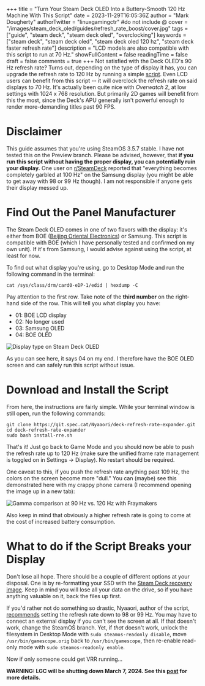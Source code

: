 +++
title = "Turn Your Steam Deck OLED Into a Buttery-Smooth 120 Hz Machine With This Script"
date = 2023-11-29T16:05:36Z
author = "Mark Dougherty"
authorTwitter = "linuxgamingctr" #do not include @
cover = "/images/steam_deck_oled/guides/refresh_rate_boost/cover.jpg"
tags = ["guide", "steam deck", "steam deck oled", "overclocking"]
keywords = ["steam deck", "steam deck oled", "steam deck oled 120 hz", "steam deck faster refresh rate"]
description = "LCD models are also compatible with this script to run at 70 Hz."
showFullContent = false
readingTime = false
draft = false
comments = true
+++
Not satisfied with the Deck OLED's 90 Hz refresh rate? Turns out, depending on the type of display it has, you can upgrade the refresh rate to 120 Hz by running a simple [script](https://git.spec.cat/Nyaaori/deck-refresh-rate-expander). Even LCD users can benefit from this script -- it will overclock the refresh rate on said displays to 70 Hz. It's actually been quite nice with *Overwatch 2*, at low settings with 1024 x 768 resolution. But primarily 2D games will benefit from this the most, since the Deck's APU generally isn't powerful enough to render more-demanding titles past 90 FPS.

# Disclaimer
This guide assumes that you're using SteamOS 3.5.7 stable. I have not tested this on the Preview branch. Please be advised, however, that **if you run this script without having the proper display, you can potentially ruin your display.** One user on [r/SteamDeck](https://www.reddit.com/r/SteamDeck/comments/185qpx5/comment/kb3mql8/?utm_source=share&utm_medium=web2x&context=3) reported that "everything becomes completely garbled at 100 Hz" on the Samsung display (you might be able to get away with 98 or 99 Hz though). I am not responsible if anyone gets their display messed up.

# Find Out the Panel Manufacturer
The Steam Deck OLED comes in one of two flavors with the display: it's either from BOE ([Beijing Oriental Electronics](https://en.wikipedia.org/wiki/BOE_Technology)) or Samsung. This script is compatible with BOE (which I have personally tested and confirmed on my own unit). If it's from Samsung, I would advise against using the script, at least for now.

To find out what display you're using, go to Desktop Mode and run the following command in the terminal:

`cat /sys/class/drm/card0-eDP-1/edid | hexdump -C`

Pay attention to the first row. Take note of the **third number** on the right-hand side of the row. This will tell you what display you have:
- 01: BOE LCD display
- 02: No longer used
- 03: Samsung OLED
- 04: BOE OLED

![Display type on Steam Deck OLED](/images/steam_deck_oled/guides/refresh_rate_boost/cat.jpg)

As you can see here, it says 04 on my end. I therefore have the BOE OLED screen and can safely run this script without issue.

# Download and Install the Script
From here, the instructions are fairly simple. While your terminal window is still open, run the following commands:

```
git clone https://git.spec.cat/Nyaaori/deck-refresh-rate-expander.git
cd deck-refresh-rate-expander
sudo bash install-rre.sh
```

That's it! Just go back to Game Mode and you should now be able to push the refresh rate up to 120 Hz (make sure the unified frame rate management is toggled on in Settings -> Display). No restart should be required.

One caveat to this, if you push the refresh rate anything past 109 Hz, the colors on the screen become more "dull." You can (maybe) see this demonstrated here with my crappy phone camera (I recommend opening the image up in a new tab):

![Gamma comparison at 90 Hz vs. 120 Hz with Fraymakers](/images/steam_deck_oled/guides/refresh_rate_boost/gamma_comparison.jpg)

Also keep in mind that obviously a higher refresh rate is going to come at the cost of increased battery consumption.

# What to do if the Script Breaks your Display
Don't lose all hope. There should be a couple of different options at your disposal. One is by re-formatting your SSD with the [Steam Deck recovery image](https://help.steampowered.com/en/faqs/view/1b71-edf2-eb6d-2bb3). Keep in mind you will lose all your data on the drive, so if you have anything valuable on it, back the files up first.

If you'd rather not do something so drastic, Nyaaori, author of the script, [recommends](https://www.reddit.com/r/SteamDeck/comments/185qpx5/comment/kb3n61r/?utm_source=share&utm_medium=web2x&context=3) setting the refresh rate down to 98 or 99 Hz. You may have to connect an external display if you can't see the screen at all. If that doesn't work, change the SteamOS branch. Yet, if *that* doesn't work, unlock the filesystem in Desktop Mode with `sudo steamos-readonly disable`, move `/usr/bin/gamescope.orig` back to `/usr/bin/gamescope`, then re-enable read-only mode with `sudo steamos-readonly enable`.

Now if only someone could get VRR running...

**WARNING: LGC will be shutting down March 7, 2024. See this [post](https://linuxgamingcentral.com/posts/the-end-of-lgc/) for more details.**
